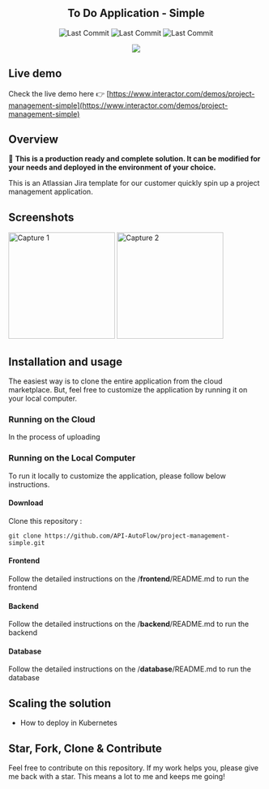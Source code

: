 <!-- <h1 align="center">
<img
		width="250"
		alt="To Do Application - Simple"
		src="https://github.com/API-AutoFlow/To-Do-Basic/blob/master/preview/logo.gif">
</h1> -->
<h2 align="center">
	To Do Application - Simple
</h2>


<!-- https://github.com/Ileriayo/markdown-badges -->
<!-- use https://shields.io/ to create the image -->
<p align="center">

<img alt="Last Commit" src="https://img.shields.io/badge/react-%2320232a.svg?style=for-the-badge&logo=react&logoColor=%2361DAFB">
<img alt="Last Commit" src="https://img.shields.io/badge/API%20AutoFlow-v2.2.6-2cb706.svg?style=for-the-badge">
<img alt="Last Commit" src="https://img.shields.io/badge/mysql-%2300f.svg?style=for-the-badge&logo=mysql&logoColor=white">

</p>

<p align="center">
	<img src="https://github.com/API-AutoFlow/To-Do-Basic/blob/master/images/preview.gif">
</p>

## Live demo

Check the live demo here 👉️ [https://www.interactor.com/demos/project-management-simple](https://www.interactor.com/demos/project-management-simple)

## Overview
🚀 **This is a production ready and complete solution.  It can be modified for your needs and deployed in the environment of your choice.** 

This is an Atlassian Jira template for our customer quickly spin up a project management application.

## Screenshots

<img
		width="210"
		alt="Capture 1"
		src="https://github.com/API-AutoFlow/To-Do-Basic/blob/master/images/capture-1.png">
<img
		width="210"
		alt="Capture 2"
		src="https://github.com/API-AutoFlow/To-Do-Basic/blob/master/images/capture-2.png">


## Installation and usage

The easiest way is to clone the entire application from the cloud marketplace. But, feel free to customize the application by running it on your local computer.


<!-- Authors and contributors. Once you complete the application, please contact us. We will help upload the solution in our cloud. -->


### Running on the Cloud
<!-- Follow the instructions on the cloud marketplace listing to clone the application (instance) to your account. -->

In the process of uploading

<!-- #### Amazon AWS
Not yet listed

#### Google cloud
Not yet listed-->

<!-- #### Oracle
[https://cloudmarketplace.oracle.com/marketplace/en_US/listing/95466332](https://cloudmarketplace.oracle.com/marketplace/en_US/listing/95466332) -->

<!-- #### Docker
Not yet listed 

#### Kubernetes
Not yet listed -->


### Running on the Local Computer
To run it locally to customize the application, please follow below instructions.

#### Download 
Clone this repository :

```
git clone https://github.com/API-AutoFlow/project-management-simple.git

```

#### Frontend

Follow the detailed instructions on the /__frontend__/README.md to run the frontend

#### Backend

Follow the detailed instructions on the /__backend__/README.md to run the backend

#### Database

Follow the detailed instructions on the /__database__/README.md to run the database


## Scaling the solution

- How to deploy in Kubernetes


## Star, Fork, Clone & Contribute

Feel free to contribute on this repository. If my work helps you, please give me back with a star. This means a lot to me and keeps me going!


<!-- ## Contributors

 <ul class="list-style-none">
 {% for contributor in site.github.contributors %}
   <li class="d-inline-block mr-1">
      <a href="{{ contributor.html_url }}"><img src="{{ contributor.avatar_url }}" width="32" height="32" alt="{{ contributor.login }}"/></a>
   </li>
 {% endfor %}
 </ul> -->


<!-- ALL-CONTRIBUTORS-LIST:END -->
